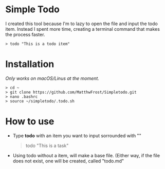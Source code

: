 # Simple Todo

I created this tool because I'm to lazy to open the file and
input the todo item. Instead I spent more time, creating a terminal 
command that makes the process faster.

    > todo "This is a todo item"

# Installation

*Only works on macOS/Linus at the moment.*

    > cd ~
    > git clone https://github.com/MatthwFrost/Simpletodo.git
    > nano .bashrc
    > source ~/simpletodo/.todo.sh



# How to use

- Type **todo** with an item you want to input sorrounded with ""
    
    > todo "This is a task"

- Using todo without a item, will make a base file. (Either way, if the file does not exist, one will be created, called "todo.md"

